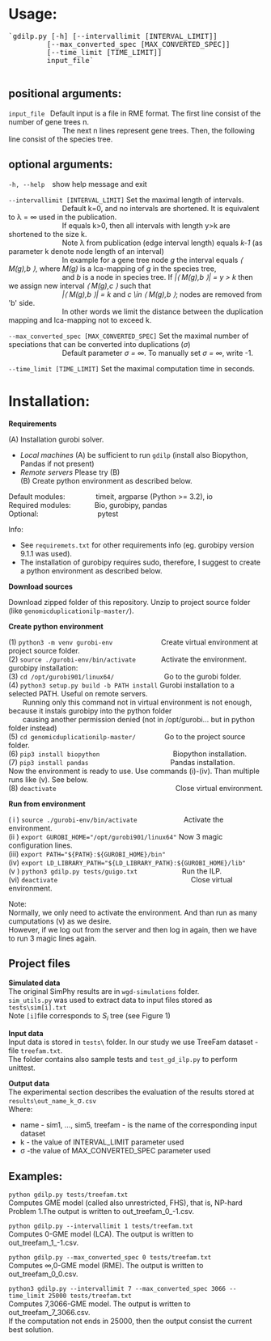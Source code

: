 # Usage: 
<pre>
`gdilp.py [-h] [--intervallimit [INTERVAL_LIMIT]]
         [--max_converted_spec [MAX_CONVERTED_SPEC]]
         [--time_limit [TIME_LIMIT]]
         input_file`
 </pre> 

## positional arguments:

`input_file`  &ensp;Default input is a file in RME format. The first line consist of the number of gene trees n. <br>
&emsp; &emsp;&emsp;&emsp;&emsp;&emsp;&emsp; The next n lines represent gene trees. Then, the following line consist of the species tree.<br>

## optional arguments:

`-h, --help`  &ensp; show help message and exit<br>

`--intervallimit [INTERVAL_LIMIT]` Set the maximal length of intervals.<br> 
&emsp; &emsp;&emsp;&emsp;&emsp;&emsp;&emsp;  Default k=0, and no intervals are shortened. It is equivalent to &lambda; = &infin; used in the publication.<br>
&emsp; &emsp;&emsp;&emsp;&emsp;&emsp;&emsp; If equals k>0, then all intervals with length y>k are shortened to the size k. <br>
&emsp; &emsp;&emsp;&emsp;&emsp;&emsp;&emsp; Note &lambda; from publication (edge interval length) equals _k-1_ (as parameter k denote node length of an interval)<br>
&emsp; &emsp;&emsp;&emsp;&emsp;&emsp;&emsp; In example for a gene tree node _g_ the interval equals _&lang; M(g),b &rang;_, where _M(g)_ is a lca-mapping of _g_ in the species tree,<br>
&emsp; &emsp;&emsp;&emsp;&emsp;&emsp;&emsp;  and _b_ is a node in species tree. If _|&lang; M(g),b &rang;| = y > k_ then we assign new interval _&lang; M(g),c &rang;_ such that <br>
&emsp; &emsp;&emsp;&emsp;&emsp;&emsp;&emsp; _|&lang; M(g),b &rang;| = k_ and _c \in &lang; M(g),b &rang;_;  nodes are removed from 'b' side. <br>
&emsp; &emsp;&emsp;&emsp;&emsp;&emsp;&emsp; In other words we limit the distance between the duplication mapping and lca-mapping not to exceed k.<br>

`--max_converted_spec [MAX_CONVERTED_SPEC]` Set the maximal number of speciations that can be converted into duplications ($\sigma$)<br>
&emsp; &emsp;&emsp;&emsp;&emsp;&emsp;&emsp; Default parameter _&sigma; = &infin;_. To manually set _&sigma; = &infin;_, write -1. <br>

`--time_limit [TIME_LIMIT]` Set the maximal computation time in seconds.<br>



# Installation:

**Requirements**

(A) Installation gurobi solver.<br> 
- _Local machines_ (A) be sufficient to run `gdilp` (install also Biopython, Pandas if not present)<br>
- _Remote servers_ Please try (B)<br>
(B) Create python environment as described below.<br>

Default modules: &emsp; &emsp;&emsp;&ensp; timeit,  argparse (Python >= 3.2), io<br>
Required modules: &emsp; &emsp; &ensp;Bio, gurobipy, pandas<br>
Optional:&emsp; &emsp;&emsp;&emsp; &emsp;&emsp; &emsp;&ensp;pytest<br>

Info:<br>
- See `requiremets.txt` for other requirements info (eg. gurobipy version 9.1.1 was used).<br>
- The installation of gurobipy requires sudo, therefore, I suggest to create a python environment as described below.<br>

**Download sources**<br>

Download zipped folder of this repository. Unzip to project source folder (like `genomicduplicationilp-master/`).<br>

**Create python environment**<br>

(1) `python3 -m venv gurobi-env` &emsp;&emsp; &emsp;&emsp;&emsp;&emsp; Create virtual environment at project source folder.<br>
(2) `source ./gurobi-env/bin/activate` &emsp;&emsp; &emsp;Activate the environment.<br>
gurobipy installation:<br>
(3) `cd /opt/gurobi901/linux64/` &emsp;&emsp;&emsp;&emsp;&emsp;&emsp;&ensp; Go to the gurobi folder.<br>
(4) `python3 setup.py build -b PATH install` Gurobi installation to a selected PATH. Useful on remote servers. <br>
&emsp;&emsp;Running only this command not in virtual environment is not enough, because it instals gurobipy into the python folder <br>
&emsp;&emsp;causing another permission denied (not in /opt/gurobi... but in python folder instead)<br>
(5) `cd genomicduplicationilp-master/` &emsp;&emsp;&emsp;&ensp; Go to the project source folder.<br>
(6) `pip3 install biopython ` &emsp;&emsp;&emsp;&emsp;&emsp;&ensp;&emsp; &emsp;&emsp;&ensp; Biopython installation.<br>
(7) `pip3 install pandas` &emsp;&emsp;&emsp;&emsp;&emsp;&emsp;&emsp;&emsp;&emsp;&ensp;&ensp;&ensp;&ensp; Pandas installation.<br>
Now the environment is ready to use. Use commands (i)-(iv). Than multiple runs like (v). See below.<br>
(8) `deactivate` &emsp;&emsp;&emsp;&emsp;&emsp;&emsp;&emsp;&emsp;&emsp;&emsp; &emsp;&emsp;&emsp;&emsp;&emsp;&emsp; Close virtual environment.<br>

**Run from environment**

( i ) `source ./gurobi-env/bin/activate` &emsp;&emsp; &emsp;&emsp;&emsp;&emsp;Activate the environment.<br>
(ii )  `export GUROBI_HOME="/opt/gurobi901/linux64"` Now 3 magic configuration lines.<br>
(iii)  `export PATH="${PATH}:${GUROBI_HOME}/bin"`<br>
(iv) `export LD_LIBRARY_PATH="${LD_LIBRARY_PATH}:${GUROBI_HOME}/lib"`<br>
(v ) `python3 gdilp.py tests/guigo.txt` &emsp;&emsp;&emsp;&emsp;&emsp;&emsp;Run the ILP.<br>
(vi)  `deactivate`&emsp;&emsp;&emsp;&emsp;&emsp;&emsp;&emsp;&emsp;&emsp; &emsp;&emsp;&emsp;&emsp;&emsp;&emsp;&emsp; &emsp;&emsp;  Close virtual environment.<br>

Note:<br>
Normally, we only need to activate the environment. And than run as many cumputations (v) as we desire.<br>
However, if we log out from the server and then log in again, then we have to run 3 magic lines again.<br>

## Project files

**Simulated data**<br>
The original SimPhy results are in `wgd-simulations` folder.<br>
`sim_utils.py` was used to extract data to input files stored as `tests\sim[i].txt`<br>
Note `[i]`file corresponds to $S_i$ tree (see Figure 1)<br>

**Input data**<br>
Input data is stored in `tests\` folder. In our study we use TreeFam dataset - file `treefam.txt`.<br>
The folder contains also sample tests and `test_gd_ilp.py` to perform unittest.<br>

**Output data**<br>
The experimental section describes the evaluation of the results stored at `results\out_name_k_`&sigma;`.csv`<br>
Where:<br>
- name - sim1, ..., sim5, treefam - is the name of the corresponding input dataset<br>
- k - the value of INTERVAL_LIMIT parameter used<br>
- &sigma; -the value of MAX_CONVERTED_SPEC parameter used<br>

## Examples:

`python gdilp.py tests/treefam.txt ` <br>
Computes GME model (called also unrestricted, FHS), that is, NP-hard Problem 1.The output is written to out_treefam_0_-1.csv.<br>

`python gdilp.py --intervallimit 1 tests/treefam.txt`<br>
Computes 0-GME model (LCA). The output is written to out_treefam_1_-1.csv.<br>

`python gdilp.py --max_converted_spec 0 tests/treefam.txt`<br>
Computes &infin;,0-GME model (RME). The output is written to out_treefam_0_0.csv.<br>

`python3 gdilp.py --intervallimit 7 --max_converted_spec 3066 --time_limit 25000 tests/treefam.txt` <br>
Computes 7,3066-GME model. The output is written to out_treefam_7_3066.csv. <br>
If the computation not ends in 25000, then the output consist the current best solution. <br>



